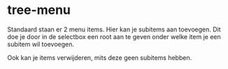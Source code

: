 # tree-menu

Standaard staan er 2 menu items. Hier kan je subitems aan toevoegen. Dit doe je door in de 
selectbox een root aan te geven onder welke item je een subitem wil toevoegen. 

Ook kan je items verwijderen, mits deze geen subitems hebben.